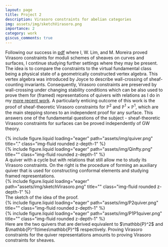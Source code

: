 ```yaml
---
layout: page
title: Project 2
description: Virasoro constraints for abelian categories 
img: assets/img/sketchVirasoro.png
importance: 2
category: work
giscus_comments: true
---
```

Following our success in [pdf](https://drive.google.com/file/d/1Ekkn5Lcu485OYkHykkR_q_ccffgaNPPS/view?usp=sharing) where I, W. Lim, and M. Moreira proved Virasoro constraints for moduli schemes of sheaves on curves and surfaces, I continue studying further settings where they may be present. The idea is to compare the constraints to the virtual fundamental class being a physical state of a geometrically constructed vertex algebra. This vertex algebra was introduced by Joyce to describe wall-crossing of sheaf-counting invariants. Consequently, Virasoro constraints are preserved by wall-crossing under changing stability conditions which can be also used to prove them for (framed) representations of quivers with relations as I do in my [more recent work](https://drive.google.com/file/d/1WmblMu2jqqxyMCw7uD4h58lmneMoDywX/view?usp=sharing). A particularly enticing outcome of this work is the proof of sheaf-theoretic Virasoro constraints for $\mathbb{P}^2$ and $\mathbb{P}^1\times \mathbb{P}^1$, which are the main stepping stones to an independent proof for any surface. This answers one of the fundamental questions of the subject - sheaf-theoretic Virasoro constraints for surfaces can be proved independently of GW theory. 


<div class="row">
<div class="col-sm mt-3 mt-md-0">
        {% include figure.liquid loading="eager" path="assets/img/quiver.png" title="." class="img-fluid rounded z-depth-1" %}
</div>
<div class="col-sm mt-3 mt-md-0">
        {% include figure.liquid loading="eager" path="assets/img/Qinfty.png" title="" class="img-fluid rounded z-depth-1" %}
</div>
</div>
<div class="caption">A quiver with a cycle but with relations that still allow me to study its Virasoro constraints. On the right is the procedure of forming an auxiliary quiver that is used for constructing conformal elements and studying framed representations. 
</div>
<div class="row">
    <div class="col-sm mt-3 mt-md-0">
        {% include figure.liquid loading="eager" path="assets/img/sketchVirasoro.png" title="" class="img-fluid rounded z-depth-1" %}
    </div>
</div>
<div class="caption">
The sketch of the idea of the proof.
</div>

<div class="row">
<div class="col-sm mt-3 mt-md-0">
        {% include figure.liquid loading="eager" path="assets/img/P2quiver.png" title="" class="img-fluid rounded z-depth-1" %}
</div>
<div class="col-sm mt-3 mt-md-0">
        {% include figure.liquid loading="eager" path="assets/img/P1P1quiver.png" title="" class="img-fluid rounded z-depth-1" %}
</div>
</div>
<div class="caption">Here are the two quivers that are derived equivalent to $\mathbb{P}^2$ and $\mathbb{P}^1\times\mathbb{P}^1$ respectively. Proving Virasoro constraints for the quiver representations amounts to proving Virasoro constraints for sheaves. 
</div>



